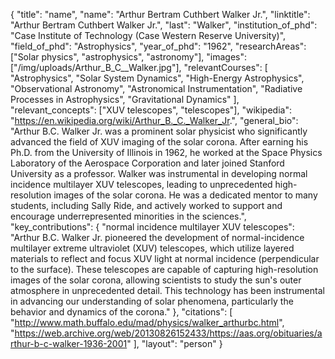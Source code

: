 {
    "title": "name",
    "name": "Arthur Bertram Cuthbert Walker Jr.",
    "linktitle": "Arthur Bertram Cuthbert Walker Jr.",
    "last": "Walker",
    "institution_of_phd": "Case Institute of Technology (Case Western Reserve University)",
    "field_of_phd": "Astrophysics",
    "year_of_phd": "1962",
    "researchAreas": ["Solar physics", "astrophysics", "astronomy"],
    "images": ["/img/uploads/Arthur_B_C__Walker.jpg"],
    "relevantCourses": [
        "Astrophysics",
        "Solar System Dynamics",
        "High-Energy Astrophysics",
        "Observational Astronomy",
        "Astronomical Instrumentation",
        "Radiative Processes in Astrophysics",
        "Gravitational Dynamics"
    ],
    "relevant_concepts": ["XUV telescopes", "telescopes"],
    "wikipedia": "https://en.wikipedia.org/wiki/Arthur_B._C._Walker_Jr.",
    "general_bio": "Arthur B.C. Walker Jr. was a prominent solar physicist who significantly advanced the field of XUV imaging of the solar corona. After earning his Ph.D. from the University of Illinois in 1962, he worked at the Space Physics Laboratory of the Aerospace Corporation and later joined Stanford University as a professor. Walker was instrumental in developing normal incidence multilayer XUV telescopes, leading to unprecedented high-resolution images of the solar corona. He was a dedicated mentor to many students, including Sally Ride, and actively worked to support and encourage underrepresented minorities in the sciences.",
    "key_contributions": {
        "normal incidence multilayer XUV telescopes": "Arthur B.C. Walker Jr. pioneered the development of normal-incidence multilayer extreme ultraviolet (XUV) telescopes, which utilize layered materials to reflect and focus XUV light at normal incidence (perpendicular to the surface). These telescopes are capable of capturing high-resolution images of the solar corona, allowing scientists to study the sun's outer atmosphere in unprecedented detail. This technology has been instrumental in advancing our understanding of solar phenomena, particularly the behavior and dynamics of the corona."
    },
    "citations": [
        "http://www.math.buffalo.edu/mad/physics/walker_arthurbc.html", 
        "https://web.archive.org/web/20130826152433/https://aas.org/obituaries/arthur-b-c-walker-1936-2001"
    ],
    "layout": "person"
}